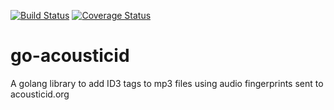 [![Build Status](https://travis-ci.org/raks81/go-acousticid.svg?branch=master)](https://travis-ci.org/raks81/go-acousticid) [![Coverage Status](https://coveralls.io/repos/raks81/go-acousticid/badge.svg?branch=master&service=github)](https://coveralls.io/github/raks81/go-acousticid?branch=master)

# go-acousticid
A golang library to add ID3 tags to mp3 files using audio fingerprints sent to acousticid.org

